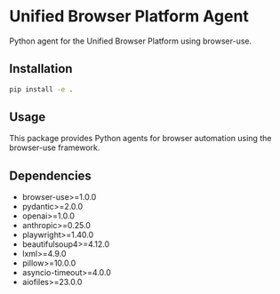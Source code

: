 # Unified Browser Platform Agent

Python agent for the Unified Browser Platform using browser-use.

## Installation

```bash
pip install -e .
```

## Usage

This package provides Python agents for browser automation using the browser-use framework.

## Dependencies

- browser-use>=1.0.0
- pydantic>=2.0.0
- openai>=1.0.0
- anthropic>=0.25.0
- playwright>=1.40.0
- beautifulsoup4>=4.12.0
- lxml>=4.9.0
- pillow>=10.0.0
- asyncio-timeout>=4.0.0
- aiofiles>=23.0.0
